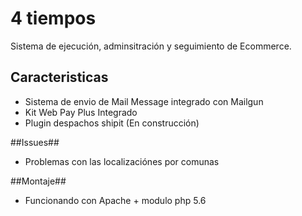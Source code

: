 # 4 tiempos #
Sistema de ejecución, adminsitración y seguimiento de Ecommerce. <br />
## Caracteristicas ##
 * Sistema de envio de Mail Message integrado con Mailgun
 * Kit Web Pay Plus Integrado
 * Plugin despachos shipit (En construcción)
 
##Issues##
 * Problemas con las localizaciónes por comunas

##Montaje##
 * Funcionando con Apache + modulo php 5.6
